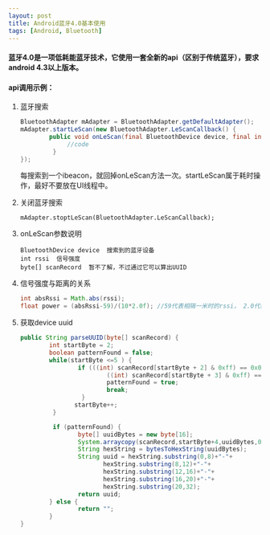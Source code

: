 ```yaml
---
layout: post
title: Android蓝牙4.0基本使用
tags: [Android, Bluetooth]
---
```


#### 蓝牙4.0是一项低耗能蓝牙技术，它使用一套全新的api（区别于传统蓝牙），要求android 4.3以上版本。

#### api调用示例：

1. 蓝牙搜索

   ```java
   BluetoothAdapter mAdapter = BluetoothAdapter.getDefaultAdapter();
   mAdapter.startLeScan(new BluetoothAdapter.LeScanCallback() {
           public void onLeScan(final BluetoothDevice device, final int rssi, final byte[] scanRecord) {
                //code
            }
   });
   ```

   每搜索到一个ibeacon，就回掉onLeScan方法一次。startLeScan属于耗时操作，最好不要放在UI线程中。 



2. 关闭蓝牙搜索

   ```ja
   mAdapter.stoptLeScan(BluetoothAdapter.LeScanCallback);
   ```

   

3. onLeScan参数说明

   ```
   BluetoothDevice device  搜索到的蓝牙设备
   int rssi  信号强度
   byte[] scanRecord  暂不了解，不过通过它可以算出UUID
   ```



4. 信号强度与距离的关系

   ```java
   int absRssi = Math.abs(rssi);
   float power = (absRssi-59)/(10*2.0f); //59代表相隔一米时的rssi， 2.0代表环境衰减因子,需根据实际测试给出合适值
   ```



5. 获取device uuid

   ```java
   public String parseUUID(byte[] scanRecord) {   
           int startByte = 2;   
           boolean patternFound = false;   
           while(startByte <=5 ) {     
                   if (((int) scanRecord[startByte + 2] & 0xff) == 0x02 && //Identifies an iBeacon           
                           ((int) scanRecord[startByte + 3] & 0xff) == 0x15) { //Identifies correct data length           
                           patternFound = true;           
                           break;      
                    }
                  startByte++;  
            }  
   
            if (patternFound) {       
                   byte[] uuidBytes = new byte[16];       
                   System.arraycopy(scanRecord,startByte+4,uuidBytes,0,16);       
                   String hexString = bytesToHexString(uuidBytes);       
                   String uuid = hexString.substring(0,8)+"-"+
                          hexString.substring(8,12)+"-"+
                          hexString.substring(12,16)+"-"+
                          hexString.substring(16,20)+"-"+
                          hexString.substring(20,32);       
                   return uuid;   
           } else {       
                   return "";   
           }
   }
   ```

   
